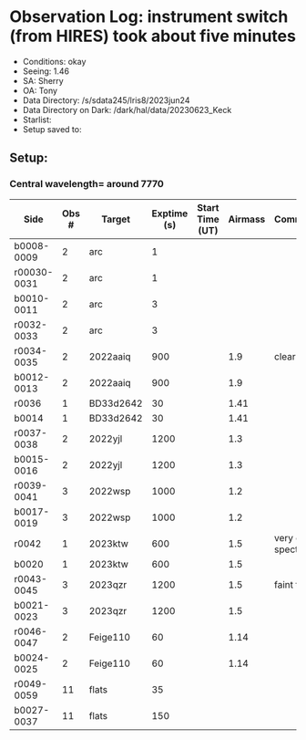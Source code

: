 # Observation Log: instrument switch (from HIRES) took about five minutes

* Conditions: okay
* Seeing: 1.46
* SA: Sherry
* OA: Tony
* Data Directory: /s/sdata245/lris8/2023jun24
* Data Directory on Dark: /dark/hal/data/20230623_Keck
* Starlist: 
* Setup saved to: 

## Setup: 

    
### Central wavelength= around 7770


| Side | Obs #     | Target    | Exptime (s) | Start Time (UT) | Airmass | Comments                                                   |
|------|-----------|-----------|-------------|-----------------|---------|------------------------------------------------------------|
|b0008-0009|2|arc        |1| |||
|r00030-0031|2|arc        |1| |||
|b0010-0011|2|arc        |3| |||
|r0032-0033|2|arc        |3| |||
|r0034-0035|2|2022aaiq        |900| |1.9|clear trace|
|b0012-0013|2|2022aaiq        |900| |1.9||
|r0036|1|BD33d2642        |30| |1.41||
|b0014|1|BD33d2642        |30| |1.41||
|r0037-0038|2|2022yjl        |1200| |1.3||
|b0015-0016|2|2022yjl        |1200| |1.3||
|r0039-0041|3|2022wsp        |1000| |1.2||
|b0017-0019|3|2022wsp        |1000| |1.2||
|r0042|1|2023ktw        |600| |1.5|very good spectrum|
|b0020|1|2023ktw        |600| |1.5||
|r0043-0045|3|2023qzr        |1200| |1.5|faint trace?|
|b0021-0023|3|2023qzr        |1200| |1.5||
|r0046-0047|2|Feige110        |60| |1.14||
|b0024-0025|2|Feige110        |60| |1.14||
|r0049-0059|11|flats        |35| |||
|b0027-0037|11|flats        |150| |||
